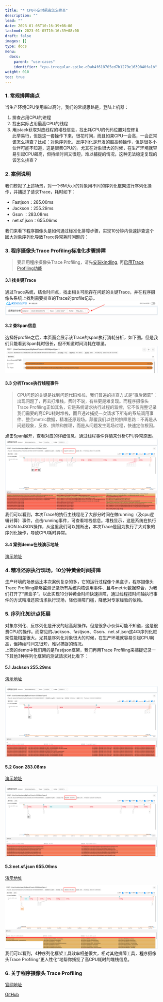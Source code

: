 ```yaml
---
title: "* CPU不定时飙高怎么排查"
description: ""
lead: ""
date: 2023-01-05T10:16:39+08:00
lastmod: 2023-01-05T10:16:39+08:00
draft: false
images: []
type: docs
menu:
  docs:
    parent: "use-cases"
    identifier: "cpu-irregular-spike-d0ab4f618705ed7b1279e1639840fa1b"
weight: 010
toc: true
---
```

<a name="AG6sz"></a>
### 1. 常规排障痛点
当生产环境CPU使用率过高时，我们的常规思路是，登陆上机器：

1. 排查占用CPU的进程
2. 找出实际占用最高CPU的线程
3. 用jstack获取对应线程的堆栈信息，找出耗CPU的代码位置对应修复<br />此举易行，但是这一套操作下来，很花时间，而且如果CPU一会高，一会正常该怎么排查？比如：对象序列化、反序列化是开发的超高频操作，但是很多小伙伴可能不知道，这是很费CPU的。尤其在对象很大的时候，在生产环境就容易引起CPU飙高，但持续时间又很短，难以捕捉的情况，这种无法稳定复现的该怎么排查？
<a name="b13sc"></a>

### 2. 案例说明
 
 我们模拟了上述场景，对一个6M大小的对象用不同的序列化框架进行序列化操作，并捕捉了请求Trace，耗时如下：
- Fastjson：285.00ms
- Jackson：255.29ms
- Gson ：283.08ms
- net.sf.json：655.06ms​

我们来看下程序摄像头是如何通过标准化排障步骤，实现10分钟内快速排查这个因大对象序列化导致Trace异常耗时问题的：
                 

### 3. 程序摄像头Trace Profiling标准化步骤排障
> 要启用程序摄像头Trace Profiling，请先[安装kindling](/docs/installation/kindling-agent/install-kindling-in-kubernetes/), 
再[启用Trace Profiling功能](/docs/usage/enable-trace-profiling/)
 
<a name="AIWZP"></a>
#### 3.1 找关键Trace
通过Trace系统，结合时间点，找出相关可能存在问题的关键Trace，并在程序摄像头系统上找到需要排查的Trace的profile记录。<br />![image.png](1.png)
<a name="V9XL9"></a>
#### 3.2 查Span信息
选择好profile之后，本页面会展示该Trace的span执行消耗分析，如下图。但是我们只能看到Span耗时很长，但不知道时间消耗在哪里。<br />![image.png](2.png)
<a name="y2kXS"></a>
#### 3.3 分析Trace执行线程事件
> CPU问题的关键是找到问题代码堆栈，我们普遍的排查方式是“事后诸葛”：出现问题了，再去打堆栈，费时不说，有些更是难复现。而程序摄像头Trace Profiling正如其名，它是系统请求执行过程的监控，它不仅完整记录我们需要的高CPU耗时堆栈，而且通过捕捉一次请求下所有的系统调用事件、整合metric数据，精准还原现场。颠覆我们以往的排障思路：不再是从问题现象，反查、排除和推理，而是从问题发生现场过程，快速定位根因。

点击Span展开，查看对应的详细信息，通过线程事件详情来分析CPU异常原因。<br />![image.png](3.png)<br />我们可以看到，本次Trace的执行主线程花了大部分时间在做running（及cpu逻辑计算）事件，点击running事件，可查看堆栈信息。堆栈显示，这是系统在执行JSON.toJSON操作，从这里我们可以推断出，本次Trace是因为执行了大对象的序列化操作，导致CPU耗时异常。

#### 3.4 案例demo在线演示地址

[演示地址](http://218.75.39.90:9504/#/thread?folder=Demo_Demo-69579c8597-9bzbj_javedemo_24666&file=20230303020244.683372477_http_L1VzZXJDYXNlTmV3L3F1ZXJ5QmlnUmVzdWx0_true)

<a name="gPgT1"></a>
### 4. 精准还原执行现场，10分钟黄金时间排障
生产环境的场景远比本次案例复杂的多，它的运行过程像个黑盒子，程序摄像头Trace Profiling能够监测记录所有系统内核调用事件、且与metric数据整合，为我们打开了“黑盒子”。以此实现10分钟黄金时间快速排障，通过线程按时间轴执行事件的方式精准还原请求执行现场，降低排障门槛，降低对专家经验的依赖。
<a name="fVzbM"></a>
### 5. 序列化知识点拓展
对象序列化、反序列化是开发的超高频操作，但是很多小伙伴可能不知道，这是很费CPU的操作。而常见的Jackson、fastjson、Gson、net.sf.json这4中序列化框架性能相差很大，尤其是序列化对象很大的时候，在生产环境就容易引起CPU飙高，但持续时间又很短，难以捕捉的情况。<br />上面的demo中我们用的是Fastjson框架，我们再用Trace Profiling来捕捉记录一下其他3种序列化框架的测试请求对比看下：<br />
<a name="UrmPH"></a>
#### 5.1 Jackson 255.29ms
[演示地址](http://218.75.39.90:9504/#/thread?folder=Demo_Demo-69579c8597-9bzbj_javedemo_24666&file=20230303020319.872203123_http_L1VzZXJDYXNlTmV3L3F1ZXJ5QmlnUmVzdWx0_true)

![image.png](5.png)
<a name="cDzJh"></a>
#### 5.2 Gson 283.08ms

[演示地址](http://218.75.39.90:9504/#/thread?folder=Demo_Demo-69579c8597-9bzbj_javedemo_24666&file=20230303020336.57066572_http_L1VzZXJDYXNlTmV3L3F1ZXJ5QmlnUmVzdWx0_true)

![image.png](6.png)
<a name="LjuWi"></a>
#### 5.3 net.sf.json 655.06ms​

[演示地址](http://218.75.39.90:9504/#/thread?folder=Demo_Demo-69579c8597-9bzbj_javedemo_24666&file=20230303020349.999938181_http_L1VzZXJDYXNlTmV3L3F1ZXJ5QmlnUmVzdWx0_true)

![image.png](7.png)<br />我们可以看到，4种序列化框架工具效率相差很大，相对其他排障工具，程序摄像头Trace Profiling“更人性化”地帮你捕捉了高CPU耗时的堆栈信息。


### 6. 关于程序摄像头 Trace Profiling

[官网地址](http://kindling.harmonycloud.cn/)

[GitHub](https://github.com/kindlingproject/kindling)
